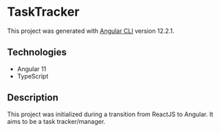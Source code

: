 # TaskTracker

This project was generated with [Angular CLI](https://github.com/angular/angular-cli) version 12.2.1.

## Technologies

- Angular 11
- TypeScript

## Description

This project was initialized during a transition from ReactJS to Angular.
It aims to be a task tracker/manager.
